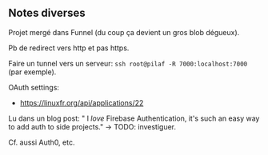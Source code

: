 ## Notes diverses

Projet mergé dans Funnel (du coup ça devient un gros blob dégueux).

Pb de redirect vers http et pas https.

Faire un tunnel vers un serveur: `ssh root@pilaf -R 7000:localhost:7000` (par exemple).

OAuth settings:
- https://linuxfr.org/api/applications/22

Lu dans un blog post: " I _love_ Firebase Authentication, it's such an easy way to add auth to side projects." -> TODO: investiguer.

Cf. aussi Auth0, etc.